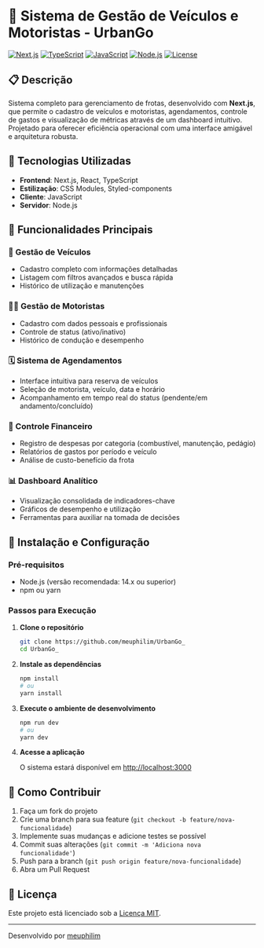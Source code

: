 # 🚗 Sistema de Gestão de Veículos e Motoristas - UrbanGo

[![Next.js](https://img.shields.io/badge/Next.js-000000?style=flat&logo=next.js)](https://nextjs.org/)
[![TypeScript](https://img.shields.io/badge/TypeScript-3178C6?style=flat&logo=typescript&logoColor=white)](https://www.typescriptlang.org/)
[![JavaScript](https://img.shields.io/badge/JavaScript-F7DF1E?style=flat&logo=javascript&logoColor=black)](https://www.javascript.com/)
[![Node.js](https://img.shields.io/badge/Node.js-339933?style=flat&logo=node.js&logoColor=white)](https://nodejs.org/)
[![License](https://img.shields.io/badge/License-MIT-blue.svg)](https://opensource.org/licenses/MIT)

## 📋 Descrição

Sistema completo para gerenciamento de frotas, desenvolvido com **Next.js**, que permite o cadastro de veículos e motoristas, agendamentos, controle de gastos e visualização de métricas através de um dashboard intuitivo. Projetado para oferecer eficiência operacional com uma interface amigável e arquitetura robusta.

## 🚀 Tecnologias Utilizadas

- **Frontend**: Next.js, React, TypeScript
- **Estilização**: CSS Modules, Styled-components
- **Cliente**: JavaScript
- **Servidor**: Node.js

## 📌 Funcionalidades Principais

### 🚗 Gestão de Veículos
- Cadastro completo com informações detalhadas
- Listagem com filtros avançados e busca rápida
- Histórico de utilização e manutenções

### 👨‍✈ Gestão de Motoristas
- Cadastro com dados pessoais e profissionais
- Controle de status (ativo/inativo)
- Histórico de condução e desempenho

### 🗓 Sistema de Agendamentos
- Interface intuitiva para reserva de veículos
- Seleção de motorista, veículo, data e horário
- Acompanhamento em tempo real do status (pendente/em andamento/concluído)

### 💸 Controle Financeiro
- Registro de despesas por categoria (combustível, manutenção, pedágio)
- Relatórios de gastos por período e veículo
- Análise de custo-benefício da frota

### 📊 Dashboard Analítico
- Visualização consolidada de indicadores-chave
- Gráficos de desempenho e utilização
- Ferramentas para auxiliar na tomada de decisões

## 🔧 Instalação e Configuração

### Pré-requisitos
- Node.js (versão recomendada: 14.x ou superior)
- npm ou yarn

### Passos para Execução

1. **Clone o repositório**
   ```bash
   git clone https://github.com/meuphilim/UrbanGo_
   cd UrbanGo_
   ```

2. **Instale as dependências**
   ```bash
   npm install
   # ou
   yarn install
   ```

3. **Execute o ambiente de desenvolvimento**
   ```bash
   npm run dev
   # ou
   yarn dev
   ```

4. **Acesse a aplicação**
   
   O sistema estará disponível em [http://localhost:3000](http://localhost:3000)


## 🤝 Como Contribuir

1. Faça um fork do projeto
2. Crie uma branch para sua feature (`git checkout -b feature/nova-funcionalidade`)
3. Implemente suas mudanças e adicione testes se possível
4. Commit suas alterações (`git commit -m 'Adiciona nova funcionalidade'`)
5. Push para a branch (`git push origin feature/nova-funcionalidade`)
6. Abra um Pull Request

## 📜 Licença

Este projeto está licenciado sob a [Licença MIT](./LICENSE).

---

Desenvolvido por [meuphilim](https://github.com/meuphilim)
